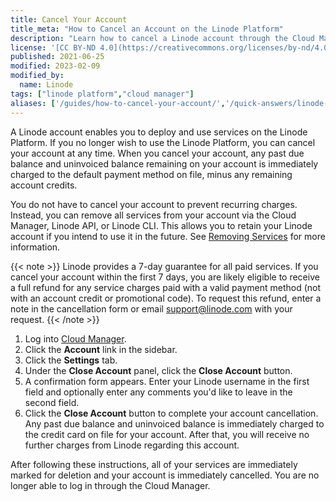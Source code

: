 ```yaml
---
title: Cancel Your Account
title_meta: "How to Cancel an Account on the Linode Platform"
description: "Learn how to cancel a Linode account through the Cloud Manager."
license: '[CC BY-ND 4.0](https://creativecommons.org/licenses/by-nd/4.0)'
published: 2021-06-25
modified: 2023-02-09
modified_by:
  name: Linode
tags: ["linode platform","cloud manager"]
aliases: ['/guides/how-to-cancel-your-account/','/quick-answers/linode-platform/cancel-your-account-shortguide/','/quick-answers/linode-platform/how-to-cancel-your-account/']
---
```


A Linode account enables you to deploy and use services on the Linode Platform. If you no longer wish to use the Linode Platform, you can cancel your account at any time. When you cancel your account, any past due balance and uninvoiced balance remaining on your account is immediately charged to the default payment method on file, minus any remaining account credits.

You do not have to cancel your account to prevent recurring charges. Instead, you can remove all services from your account via the Cloud Manager, Linode API, or Linode CLI. This allows you to retain your Linode account if you intend to use it in the future. See [Removing Services](/docs/products/platform/billing/guides/stop-billing/) for more information.

{{< note >}}
Linode provides a 7-day guarantee for all paid services. If you cancel your account within the first 7 days, you are likely eligible to receive a full refund for any service charges paid with a valid payment method (not with an account credit or promotional code). To request this refund, enter a note in the cancellation form or email support@linode.com with your request.
{{< /note >}}

1.  Log into [Cloud Manager](https://cloud.linode.com).
1.  Click the **Account** link in the sidebar.
1.  Click the **Settings** tab.
1.  Under the **Close Account** panel, click the **Close Account** button.
1.  A confirmation form appears. Enter your Linode username in the first field and optionally enter any comments you'd like to leave in the second field.
1.  Click the **Close Account** button to complete your account cancellation. Any past due balance and uninvoiced balance is immediately charged to the credit card on file for your account. After that, you will receive no further charges from Linode regarding this account.

After following these instructions, all of your services are immediately marked for deletion and your account is immediately cancelled. You are no longer able to log in through the Cloud Manager.